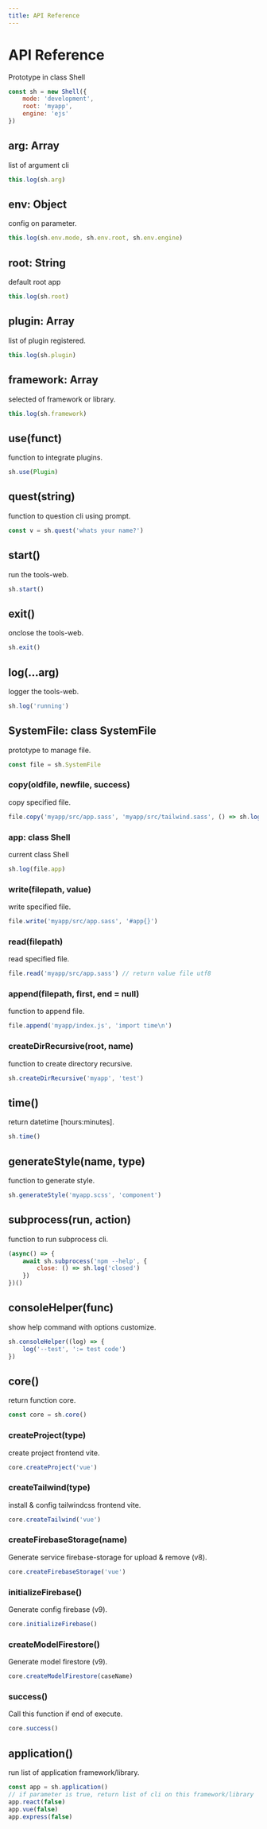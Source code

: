 ```yaml
---
title: API Reference
---
```

# API Reference
Prototype in class Shell
```javascript
const sh = new Shell({
	mode: 'development',
	root: 'myapp',
	engine: 'ejs'
})
```
## arg: Array
list of argument cli
```javascript
this.log(sh.arg)
```
## env: Object
config on parameter.
```javascript
this.log(sh.env.mode, sh.env.root, sh.env.engine)
```
## root: String
default root app
```javascript
this.log(sh.root)
```
## plugin: Array
list of plugin registered.
```javascript
this.log(sh.plugin)
```
## framework: Array
selected of framework or library.
```javascript
this.log(sh.framework)
```
## use(funct)
function to integrate plugins.
```javascript
sh.use(Plugin)
```
## quest(string)
function to question cli using prompt.
```javascript
const v = sh.quest('whats your name?')
```
## start()
run the tools-web.
```javascript
sh.start()
```
## exit()
onclose the tools-web.
```javascript
sh.exit()
```
## log(...arg)
logger the tools-web.
```javascript
sh.log('running')
```
## SystemFile: class SystemFile
prototype to manage file.
```javascript
const file = sh.SystemFile
```
### copy(oldfile, newfile, success)
copy specified file.
```javascript
file.copy('myapp/src/app.sass', 'myapp/src/tailwind.sass', () => sh.log('success'))
```
### app: class Shell
current class Shell
```javascript
sh.log(file.app)
```
### write(filepath, value)
write specified file.
```javascript
file.write('myapp/src/app.sass', '#app{}')
```
### read(filepath)
read specified file.
```javascript
file.read('myapp/src/app.sass') // return value file utf8
```
### append(filepath, first, end = null)
function to append file.
```javascript
file.append('myapp/index.js', 'import time\n')
```
### createDirRecursive(root, name)
function to create directory recursive.
```javascript
sh.createDirRecursive('myapp', 'test')
```
## time()
return datetime [hours:minutes].
```javascript
sh.time()
```
## generateStyle(name, type)
function to generate style.
```javascript
sh.generateStyle('myapp.scss', 'component')
```
## subprocess(run, action)
function to run subprocess cli.
```javascript
(async() => {
	await sh.subprocess('npm --help', {
		close: () => sh.log('closed')
	})
})()
```
## consoleHelper(func)
show help command with options customize.
```javascript
sh.consoleHelper((log) => {
	log('--test', ':= test code')
})
```
## core()
return function core.
```javascript
const core = sh.core()
```
### createProject(type)
create project frontend vite.
```javascript
core.createProject('vue')
```
### createTailwind(type)
install & config tailwindcss frontend vite.
```javascript
core.createTailwind('vue')
```
### createFirebaseStorage(name)
Generate service firebase-storage for upload & remove (v8).
```javascript
core.createFirebaseStorage('vue')
```
### initializeFirebase()
Generate config firebase (v9).
```javascript
core.initializeFirebase()
```
### createModelFirestore()
Generate model firestore (v9).
```javascript
core.createModelFirestore(caseName)
```
### success()
Call this function if end of execute.
```javascript
core.success()
```
## application()
run list of application framework/library.
```javascript
const app = sh.application()
// if parameter is true, return list of cli on this framework/library
app.react(false)
app.vue(false)
app.express(false)
```